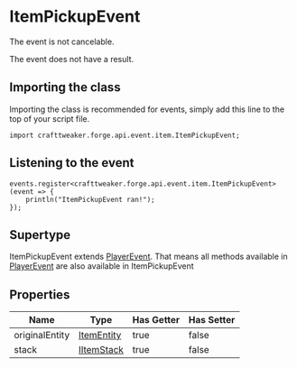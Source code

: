 # ItemPickupEvent

The event is not cancelable.

The event does not have a result.

## Importing the class

Importing the class is recommended for events, simply add this line to the top of your script file.
```zenscript
import crafttweaker.forge.api.event.item.ItemPickupEvent;
```


## Listening to the event

```zenscript
events.register<crafttweaker.forge.api.event.item.ItemPickupEvent>(event => {
    println("ItemPickupEvent ran!");
});
```


## Supertype

ItemPickupEvent extends [PlayerEvent](/forge/api/event/entity/player/PlayerEvent). That means all methods available in [PlayerEvent](/forge/api/event/entity/player/PlayerEvent) are also available in ItemPickupEvent

## Properties

|      Name      |                          Type                          | Has Getter | Has Setter |
|----------------|--------------------------------------------------------|------------|------------|
| originalEntity | [ItemEntity](/vanilla/api/entity/type/item/ItemEntity) | true       | false      |
| stack          | [IItemStack](/vanilla/api/item/IItemStack)             | true       | false      |

